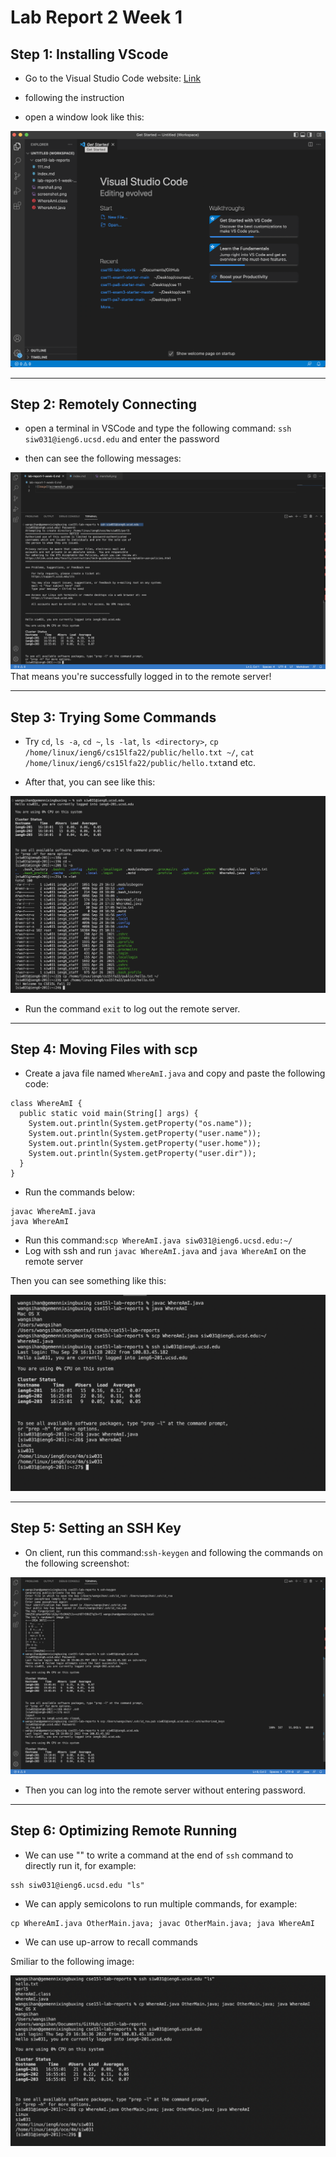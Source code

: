 # Lab Report 2 Week 1

## Step 1: Installing VScode
* Go to the Visual Studio Code website: [Link](https://code.visualstudio.com/)
* following the instruction

* open a window look like this:

![](InstallingVScode.png)

---

## Step 2: Remotely Connecting
* open a terminal in VSCode and type the following command:
`ssh siw031@ieng6.ucsd.edu` and enter the password

* then can see the following messages:

![](RemoteConnect.png)
That means you're successfully logged in to the remote server!

---

## Step 3: Trying Some Commands
* Try `cd`, `ls -a`, `cd ~`, `ls -lat`, `ls <directory>`, `cp /home/linux/ieng6/cs15lfa22/public/hello.txt ~/`, `cat /home/linux/ieng6/cs15lfa22/public/hello.txt`and etc.

* After that, you can see like this:

![](TrySomeCommands.png)
* Run the command `exit` to log out the remote server.

---

## Step 4: Moving Files with scp
* Create a java file named `WhereAmI.java` and copy and paste the following code:

```
class WhereAmI {
  public static void main(String[] args) {
    System.out.println(System.getProperty("os.name"));
    System.out.println(System.getProperty("user.name"));
    System.out.println(System.getProperty("user.home"));
    System.out.println(System.getProperty("user.dir"));
  }
}
```


* Run the commands below:

```
javac WhereAmI.java
java WhereAmI
```

* Run this command:`scp WhereAmI.java siw031@ieng6.ucsd.edu:~/`
* Log with ssh and run `javac WhereAmI.java` and `java WhereAmI` on the remote server

Then you can see something like this:

![](MoveFileswithScp.png)

---

## Step 5: Setting an SSH Key
* On client, run this command:`ssh-keygen` and following the commands on the following screenshot:

![](SSHkeys.png)

* Then you can log into the remote server without entering password.

---

## Step 6: Optimizing Remote Running
* We can use "" to write a command at the end of `ssh` command to directly run it, for example:

```
ssh siw031@ieng6.ucsd.edu "ls"
```

* We can apply semicolons to run multiple commands, for example:

```
cp WhereAmI.java OtherMain.java; javac OtherMain.java; java WhereAmI
```
* We can use up-arrow to recall commands

Smiliar to the following image:

![](OptimizingRemoteRunning.png)
